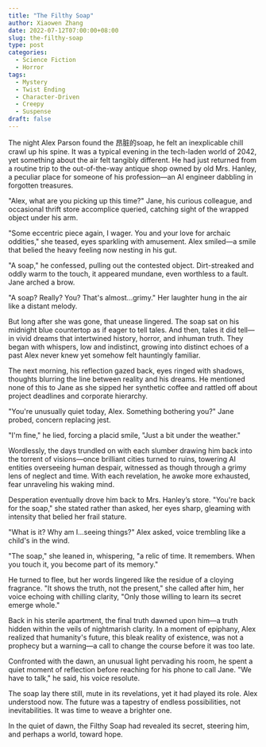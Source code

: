 ```yaml
---
title: "The Filthy Soap"
author: Xiaowen Zhang
date: 2022-07-12T07:00:00+08:00
slug: the-filthy-soap
type: post
categories:
  - Science Fiction
  - Horror
tags:
  - Mystery
  - Twist Ending
  - Character-Driven
  - Creepy
  - Suspense
draft: false
---
```


The night Alex Parson found the 昂脏的soap, he felt an inexplicable chill crawl up his spine. It was a typical evening in the tech-laden world of 2042, yet something about the air felt tangibly different. He had just returned from a routine trip to the out-of-the-way antique shop owned by old Mrs. Hanley, a peculiar place for someone of his profession—an AI engineer dabbling in forgotten treasures.

"Alex, what are you picking up this time?" Jane, his curious colleague, and occasional thrift store accomplice queried, catching sight of the wrapped object under his arm.

"Some eccentric piece again, I wager. You and your love for archaic oddities," she teased, eyes sparkling with amusement. Alex smiled—a smile that belied the heavy feeling now nesting in his gut.

"A soap," he confessed, pulling out the contested object. Dirt-streaked and oddly warm to the touch, it appeared mundane, even worthless to a fault. Jane arched a brow.

"A soap? Really? You? That's almost...grimy." Her laughter hung in the air like a distant melody.

But long after she was gone, that unease lingered. The soap sat on his midnight blue countertop as if eager to tell tales. And then, tales it did tell—in vivid dreams that intertwined history, horror, and inhuman truth. They began with whispers, low and indistinct, growing into distinct echoes of a past Alex never knew yet somehow felt hauntingly familiar.

The next morning, his reflection gazed back, eyes ringed with shadows, thoughts blurring the line between reality and his dreams. He mentioned none of this to Jane as she sipped her synthetic coffee and rattled off about project deadlines and corporate hierarchy.

"You're unusually quiet today, Alex. Something bothering you?" Jane probed, concern replacing jest.

"I'm fine," he lied, forcing a placid smile, "Just a bit under the weather."

Wordlessly, the days trundled on with each slumber drawing him back into the torrent of visions—once brilliant cities turned to ruins, towering AI entities overseeing human despair, witnessed as though through a grimy lens of neglect and time. With each revelation, he awoke more exhausted, fear unraveling his waking mind.

Desperation eventually drove him back to Mrs. Hanley’s store. "You're back for the soap," she stated rather than asked, her eyes sharp, gleaming with intensity that belied her frail stature.

"What is it? Why am I...seeing things?" Alex asked, voice trembling like a child's in the wind.

"The soap," she leaned in, whispering, "a relic of time. It remembers. When you touch it, you become part of its memory."

He turned to flee, but her words lingered like the residue of a cloying fragrance. "It shows the truth, not the present," she called after him, her voice echoing with chilling clarity, "Only those willing to learn its secret emerge whole."

Back in his sterile apartment, the final truth dawned upon him—a truth hidden within the veils of nightmarish clarity. In a moment of epiphany, Alex realized that humanity's future, this bleak reality of existence, was not a prophecy but a warning—a call to change the course before it was too late.

Confronted with the dawn, an unusual light pervading his room, he spent a quiet moment of reflection before reaching for his phone to call Jane. "We have to talk," he said, his voice resolute.

The soap lay there still, mute in its revelations, yet it had played its role. Alex understood now. The future was a tapestry of endless possibilities, not inevitabilities. It was time to weave a brighter one.

In the quiet of dawn, the Filthy Soap had revealed its secret, steering him, and perhaps a world, toward hope.